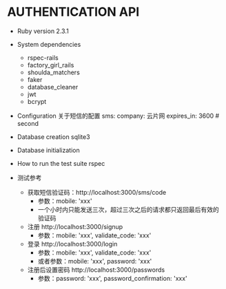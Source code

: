 # AUTHENTICATION API

* Ruby version
  2.3.1

* System dependencies
  * rspec-rails
  * factory_girl_rails
  * shoulda_matchers
  * faker
  * database_cleaner
  * jwt
  * bcrypt

* Configuration
  关于短信的配置
    sms:
      company: 云片网
      expires_in: 3600 # second

* Database creation
  sqlite3

* Database initialization

* How to run the test suite
  rspec

* 测试参考
  * 获取短信验证码：http://localhost:3000/sms/code
    * 参数：mobile: 'xxx'
    * 一个小时内只能发送三次，超过三次之后的请求都只返回最后有效的验证码
  * 注册 http://localhost:3000/signup
    * 参数：mobile: 'xxx', validate_code: 'xxx'
  * 登录 http://localhost:3000/login
    * 参数：mobile: 'xxx', validate_code: 'xxx'
    * 或者参数：mobile: 'xxx', password: 'xxx'
  * 注册后设置密码 http://localhost:3000/passwords
    * 参数：password: 'xxx', password_confirmation: 'xxx'
